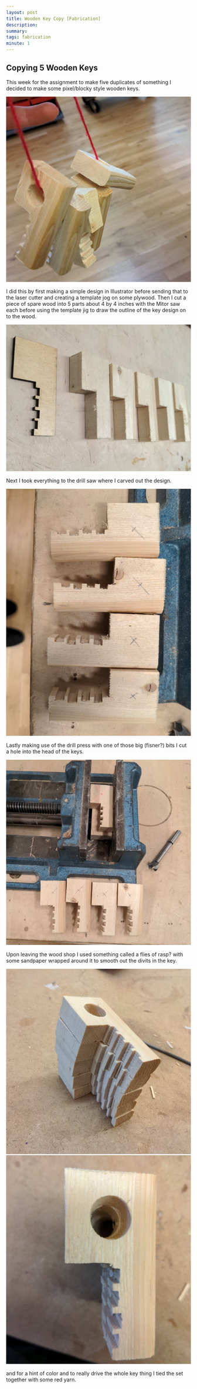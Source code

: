 ```yaml
---
layout: post
title: Wooden Key Copy [Fabrication]
description: 
summary: 
tags: fabrication
minute: 1
---
```


<h2>Copying 5 Wooden Keys</h2>

This week for the assignment to make five duplicates of something I decided to make some pixel/blocky style wooden keys.

 ![set of five wooden keys secured to a piece of red yarn.](https://raw.githubusercontent.com/ratemypraxis/itp/master/media/keySet.jpg)
  
I did this by first making a simple design in Illustrator before sending that to the laser cutter and creating a template jog on some plywood. Then I cut a piece of spare wood into 5 parts about 4 by 4 inches with the Mitor saw each before using the template jig to draw the outline of the key design on to the wood. 

 ![set of six wooden keys, one of which is much thinner than the rest.](https://raw.githubusercontent.com/ratemypraxis/itp/master/media/keyBase.jpg)
  
Next I took everything to the drill saw where I carved out the design. 

 ![set of five wooden keys.](https://raw.githubusercontent.com/ratemypraxis/itp/master/media/keyRidge.jpg)
  
Lastly making use of the drill press with one of those big (fisner?) bits I cut a hole into the head of the keys.

![set of five wooden keys one of which is secured in a vice.](https://raw.githubusercontent.com/ratemypraxis/itp/master/media/keyHoleless.jpg)

Upon leaving the wood shop I used something called a flies of rasp? with some sandpaper wrapped around it to smooth out the divits in the key. 

![stack of five wooden keys stacked on top of each other.](https://raw.githubusercontent.com/ratemypraxis/itp/master/media/keyRow.jpg)
![set of five wooden keys stacked on top of each other.](https://raw.githubusercontent.com/ratemypraxis/itp/master/media/keyStack.jpg)

and for a hint of color and to really drive the whole key thing I tied the set together with some red yarn.
